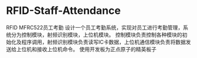 # RFID-Staff-Attendance
RFID MFRC522员工考勤
设计一个员工考勤系统，实现对员工进行考勤管理，系统分为控制模块，射频识别模块，上位机模块。
控制模块负责控制各种模块的初始化及程序调用，射频识别模块负责读写IC卡数据，上位机通信模块负责将数据发送给上位机和接收上位机命令。
使用开发板为正点原子的精英板子

